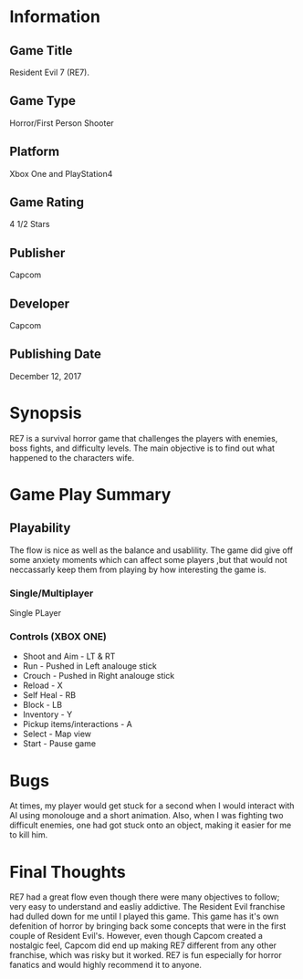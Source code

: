 
# Information
## Game Title
Resident Evil 7 (RE7).
## Game Type
Horror/First Person Shooter
## Platform
Xbox One and PlayStation4
## Game Rating
4 1/2 Stars 
## Publisher
Capcom
## Developer
Capcom
## Publishing Date
December 12, 2017
# Synopsis
RE7 is a survival horror game that challenges the players with enemies, boss fights, and difficulty levels. 
The main objective is to find out what happened to the characters wife.

# Game Play Summary
## Playability
The flow is nice as well as the balance and usablility. The game did give off some anxiety moments which can affect some players 
,but that would not neccassarly keep them from playing by how interesting the game is. 
### Single/Multiplayer
Single PLayer
### Controls (XBOX ONE)
* Shoot and Aim - LT & RT
* Run - Pushed in Left analouge stick
* Crouch - Pushed in Right analouge stick
* Reload - X
* Self Heal - RB
* Block - LB
* Inventory - Y
* Pickup items/interactions - A
* Select - Map view 
* Start - Pause game

# Bugs
At times, my player would get stuck for a second when I would interact with AI using monolouge and a short animation. 
Also, when I was fighting two difficult enemies, one had got stuck onto an object, making it easier for me to kill him. 
# Final Thoughts
RE7 had a great flow even though there were many objectives to follow; very easy to understand and easliy addictive. The Resident Evil franchise had dulled down for me until I played this game. This game has it's own defenition of horror by bringing back some concepts that were in the first couple of Resident Evil's. However, even though Capcom created a nostalgic feel, Capcom did end up making RE7 different from any other franchise, which was risky but it worked. RE7 is fun especially for horror fanatics and would highly recommend it to anyone. 

